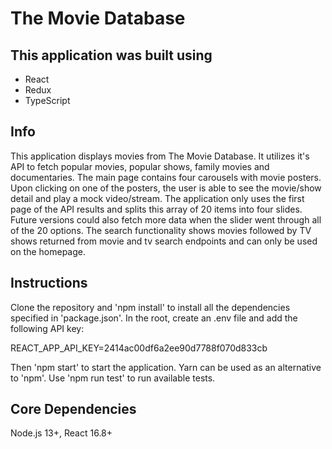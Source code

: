 # The Movie Database

## This application was built using

-   React
-   Redux
-   TypeScript

## Info

This application displays movies from The Movie Database. It utilizes it's API to fetch popular movies,
popular shows, family movies and documentaries. The main page contains four carousels with movie
posters. Upon clicking on one of the posters, the user is able to see the movie/show detail and play
a mock video/stream. The application only uses the first page of the API results and splits this array
of 20 items into four slides. Future versions could also fetch more data when the slider went through all
of the 20 options. The search functionality shows movies followed by TV shows returned from movie and tv
search endpoints and can only be used on the homepage.

## Instructions

Clone the repository and 'npm install' to install all the dependencies specified in 'package.json'. In the
root, create an .env file and add the following API key:

REACT_APP_API_KEY=2414ac00df6a2ee90d7788f070d833cb

Then 'npm start' to start the application. Yarn can be used as an alternative to 'npm'. Use 'npm run test'
to run available tests.

## Core Dependencies

Node.js 13+, React 16.8+
